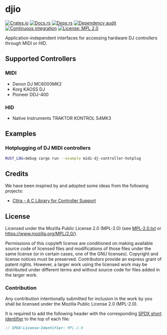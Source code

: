 <!-- SPDX-FileCopyrightText: The djio authors -->
<!-- SPDX-License-Identifier: MPL-2.0 -->

# djio

[![Crates.io](https://img.shields.io/crates/v/djio.svg)](https://crates.io/crates/djio)
[![Docs.rs](https://docs.rs/djio/badge.svg)](https://docs.rs/djio)
[![Deps.rs](https://deps.rs/repo/github/uklotzde/djio/status.svg)](https://deps.rs/repo/github/uklotzde/djio)
[![Dependency audit](https://github.com/uklotzde/djio/actions/workflows/dependency-audit.yaml/badge.svg)](https://github.com/uklotzde/djio/actions/workflows/dependency-audit.yaml)
[![Continuous integration](https://github.com/uklotzde/djio/actions/workflows/test.yaml/badge.svg)](https://github.com/uklotzde/djio/actions/workflows/test.yaml)
[![License: MPL 2.0](https://img.shields.io/badge/License-MPL_2.0-brightgreen.svg)](https://opensource.org/licenses/MPL-2.0)

Application-independent interfaces for accessing hardware DJ controllers through MIDI or HID.

## Supported Controllers

### MIDI

- Denon DJ MC6000MK2
- Korg KAOSS DJ
- Pioneer DDJ-400

### HID

- Native Instruments TRAKTOR KONTROL S4MK3

## Examples

### Hotplugging of DJ MIDI controllers

```sh
RUST_LOG=debug cargo run --example midi-dj-controller-hotplug
```

## Credits

We have been inspired by and adopted some ideas from the following projects:

- [Ctlra - A C Library for Controller Support](https://github.com/openAVproductions/openAV-Ctlra)

## License

Licensed under the Mozilla Public License 2.0 (MPL-2.0) (see [MPL-2.0.txt](LICENSES/MPL-2.0.txt) or
<https://www.mozilla.org/MPL/2.0/>).

Permissions of this copyleft license are conditioned on making available source code of licensed
files and modifications of those files under the same license (or in certain cases, one of the GNU
licenses). Copyright and license notices must be preserved. Contributors provide an express grant of
patent rights. However, a larger work using the licensed work may be distributed under different
terms and without source code for files added in the larger work.

### Contribution

Any contribution intentionally submitted for inclusion in the work by you shall be licensed under
the Mozilla Public License 2.0 (MPL-2.0).

It is required to add the following header with the corresponding
[SPDX short identifier](https://spdx.dev/ids/) to the top of each file:

```rust
// SPDX-License-Identifier: MPL-2.0
```
